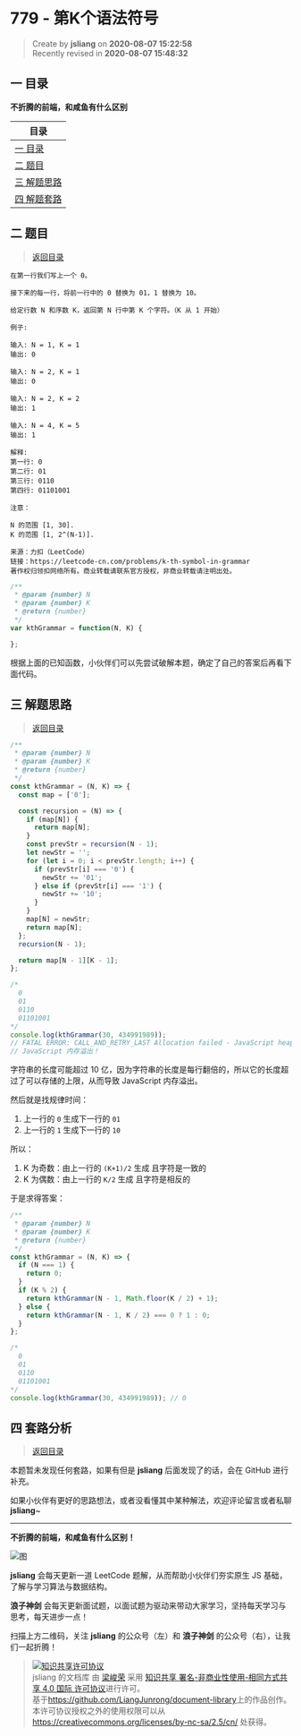 779 - 第K个语法符号
===

> Create by **jsliang** on **2020-08-07 15:22:58**  
> Recently revised in **2020-08-07 15:48:32**

## <a name="chapter-one" id="chapter-one"></a>一 目录

**不折腾的前端，和咸鱼有什么区别**

| 目录 |
| --- |
| [一 目录](#chapter-one) |
| <a name="catalog-chapter-two" id="catalog-chapter-two"></a>[二 题目](#chapter-two) |
| <a name="catalog-chapter-three" id="catalog-chapter-three"></a>[三 解题思路](#chapter-three) |
| <a name="catalog-chapter-four" id="catalog-chapter-four"></a>[四 解题套路](#chapter-four) |

## <a name="chapter-two" id="chapter-two"></a>二 题目

> [返回目录](#chapter-one)

```
在第一行我们写上一个 0。

接下来的每一行，将前一行中的 0 替换为 01，1 替换为 10。

给定行数 N 和序数 K，返回第 N 行中第 K 个字符。（K 从 1 开始）

例子:

输入: N = 1, K = 1
输出: 0

输入: N = 2, K = 1
输出: 0

输入: N = 2, K = 2
输出: 1

输入: N = 4, K = 5
输出: 1

解释:
第一行: 0
第二行: 01
第三行: 0110
第四行: 01101001

注意：

N 的范围 [1, 30].
K 的范围 [1, 2^(N-1)].

来源：力扣（LeetCode）
链接：https://leetcode-cn.com/problems/k-th-symbol-in-grammar
著作权归领扣网络所有。商业转载请联系官方授权，非商业转载请注明出处。
```

```js
/**
 * @param {number} N
 * @param {number} K
 * @return {number}
 */
var kthGrammar = function(N, K) {

};
```

根据上面的已知函数，小伙伴们可以先尝试破解本题，确定了自己的答案后再看下面代码。

## <a name="chapter-three" id="chapter-three"></a>三 解题思路

> [返回目录](#chapter-one)

```js
/**
 * @param {number} N
 * @param {number} K
 * @return {number}
 */
const kthGrammar = (N, K) => {
  const map = ['0'];

  const recursion = (N) => {
    if (map[N]) {
      return map[N];
    }
    const prevStr = recursion(N - 1);
    let newStr = '';
    for (let i = 0; i < prevStr.length; i++) {
      if (prevStr[i] === '0') {
        newStr += '01';
      } else if (prevStr[i] === '1') {
        newStr += '10';
      }
    }
    map[N] = newStr;
    return map[N];
  };
  recursion(N - 1);

  return map[N - 1][K - 1];
};

/*
  0
  01
  0110
  01101001
*/
console.log(kthGrammar(30, 434991989));
// FATAL ERROR: CALL_AND_RETRY_LAST Allocation failed - JavaScript heap out of memory
// JavaScript 内存溢出！
```

字符串的长度可能超过 10 亿，因为字符串的长度是每行翻倍的，所以它的长度超过了可以存储的上限，从而导致 JavaScript 内存溢出。

然后就是找规律时间：

1. 上一行的 `0` 生成下一行的 `01`
2. 上一行的 `1` 生成下一行的 `10`

所以：

1. K 为奇数：由上一行的 `(K+1)/2` 生成 且字符是一致的
2. K 为偶数：由上一行的 `K/2` 生成 且字符是相反的

于是求得答案：

```js
/**
 * @param {number} N
 * @param {number} K
 * @return {number}
 */
const kthGrammar = (N, K) => {
  if (N === 1) {
    return 0;
  }
  if (K % 2) {
    return kthGrammar(N - 1, Math.floor(K / 2) + 1);
  } else {
    return kthGrammar(N - 1, K / 2) === 0 ? 1 : 0;
  }
};

/*
  0
  01
  0110
  01101001
*/
console.log(kthGrammar(30, 434991989)); // 0
```

## <a name="chapter-four" id="chapter-four"></a>四 套路分析

> [返回目录](#chapter-one)

本题暂未发现任何套路，如果有但是 **jsliang** 后面发现了的话，会在 GitHub 进行补充。

如果小伙伴有更好的思路想法，或者没看懂其中某种解法，欢迎评论留言或者私聊 **jsliang**~

---

**不折腾的前端，和咸鱼有什么区别！**

![图](https://github.com/LiangJunrong/document-library/blob/master/public-repertory/img/z-index-small.png?raw=true)

**jsliang** 会每天更新一道 LeetCode 题解，从而帮助小伙伴们夯实原生 JS 基础，了解与学习算法与数据结构。

**浪子神剑** 会每天更新面试题，以面试题为驱动来带动大家学习，坚持每天学习与思考，每天进步一点！

扫描上方二维码，关注 **jsliang** 的公众号（左）和 **浪子神剑** 的公众号（右），让我们一起折腾！

> <a rel="license" href="http://creativecommons.org/licenses/by-nc-sa/4.0/"><img alt="知识共享许可协议" style="border-width:0" src="https://i.creativecommons.org/l/by-nc-sa/4.0/88x31.png" /></a><br /><span xmlns:dct="http://purl.org/dc/terms/" property="dct:title">jsliang 的文档库</span> 由 <a xmlns:cc="http://creativecommons.org/ns#" href="https://github.com/LiangJunrong/document-library" property="cc:attributionName" rel="cc:attributionURL">梁峻荣</a> 采用 <a rel="license" href="http://creativecommons.org/licenses/by-nc-sa/4.0/">知识共享 署名-非商业性使用-相同方式共享 4.0 国际 许可协议</a>进行许可。<br />基于<a xmlns:dct="http://purl.org/dc/terms/" href="https://github.com/LiangJunrong/document-library" rel="dct:source">https://github.com/LiangJunrong/document-library</a>上的作品创作。<br />本许可协议授权之外的使用权限可以从 <a xmlns:cc="http://creativecommons.org/ns#" href="https://creativecommons.org/licenses/by-nc-sa/2.5/cn/" rel="cc:morePermissions">https://creativecommons.org/licenses/by-nc-sa/2.5/cn/</a> 处获得。